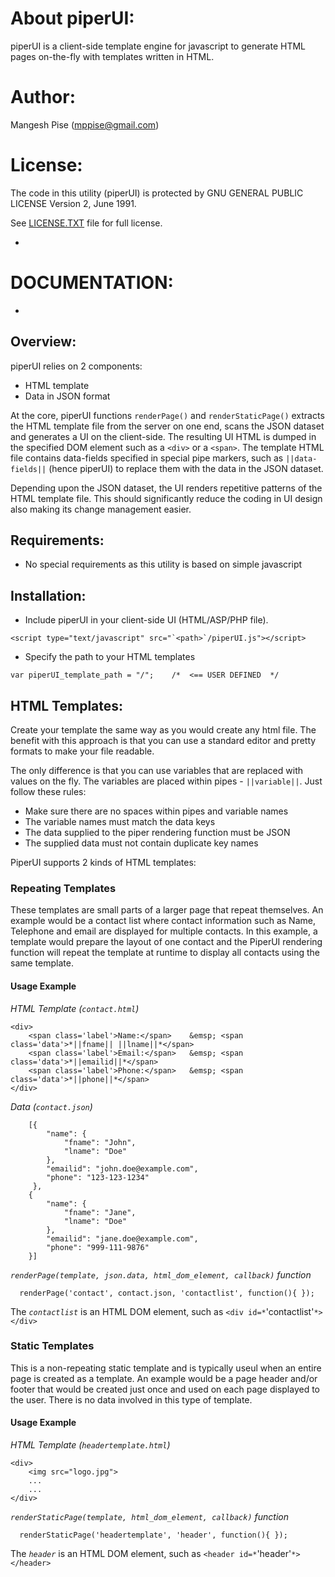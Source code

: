 # About piperUI: 
piperUI is a client-side template engine for javascript to generate HTML pages on-the-fly with templates written in HTML. 

# Author:
Mangesh Pise (mppise@gmail.com)

# License:
The code in this utility (piperUI) is protected by GNU GENERAL PUBLIC LICENSE Version 2, June 1991.

See [LICENSE.TXT](https://github.com/mppise/piperUI/blob/master/LICENSE.TXT) file for full license.

-
# DOCUMENTATION:
-

## Overview:
piperUI relies on 2 components:

- HTML template
- Data in JSON format 
 
At the core, piperUI functions `renderPage()` and `renderStaticPage()` extracts the HTML template file from the server on one end, scans the JSON dataset and generates a UI on the client-side. The resulting UI HTML is dumped in the specified DOM element such as a `<div>` or a `<span>`. The template HTML file contains data-fields specified in special pipe markers, such as `||data-fields||` (hence piperUI) to replace them with the data in the JSON dataset.

Depending upon the JSON dataset, the UI renders repetitive patterns of the HTML template file. This should significantly reduce the coding in UI design also making its change management easier.

## Requirements:
- No special requirements as this utility is based on simple javascript

## Installation:
- Include piperUI in your client-side UI (HTML/ASP/PHP file). 
```
<script type="text/javascript" src="`<path>`/piperUI.js"></script>
```

- Specify the path to your HTML templates 
```
var piperUI_template_path = "/";	/*  <== USER DEFINED  */
```


## HTML Templates:
Create your template the same way as you would create any html file. The benefit with this approach is that you can use a standard editor and pretty formats to make your file readable.

The only difference is that you can use variables that are replaced with values on the fly. The variables are placed within pipes - `||variable||`. Just follow these rules:

- Make sure there are no spaces within pipes and variable names
- The variable names must match the data keys
- The data supplied to the piper rendering function must be JSON
- The supplied data must not contain duplicate key names

PiperUI supports 2 kinds of HTML templates:
### Repeating Templates
These templates are small parts of a larger page that repeat themselves. An example would be a contact list where contact information such as Name, Telephone and email are displayed for multiple contacts. In this example, a template would prepare the layout of one contact and the PiperUI rendering function will repeat the template at runtime to display all contacts using the same template.

#### Usage Example
*HTML Template (`contact.html`)*
```
<div>
	<span class='label'>Name:</span> 	&emsp; <span class='data'>*||fname|| ||lname||*</span>
	<span class='label'>Email:</span> 	&emsp; <span class='data'>*||emailid||*</span>
	<span class='label'>Phone:</span> 	&emsp; <span class='data'>*||phone||*</span>
</div>
```

*Data (`contact.json`)*
```
	[{
		"name": {
			"fname": "John",
			"lname": "Doe"
		},
		"emailid": "john.doe@example.com",
		"phone": "123-123-1234"	
	 },
	{
		"name": {
			"fname": "Jane",
			"lname": "Doe"
		},
		"emailid": "jane.doe@example.com",
		"phone": "999-111-9876"	
	}]
```

*`renderPage(template, json.data, html_dom_element, callback)` function*
```
  renderPage('contact', contact.json, 'contactlist', function(){ });
```
The *`contactlist`* is an HTML DOM element, such as `<div id=*`'contactlist'`*></div>`


### Static Templates
This is a non-repeating static template and is typically useul when an entire page is created as a template. An example would be a page header and/or footer that would be created just once and used on each page displayed to the user. There is no data involved in this type of template. 

#### Usage Example 
*HTML Template (`headertemplate.html`)*
```
<div>
	<img src="logo.jpg">
	...
	...
</div>
```

*`renderStaticPage(template, html_dom_element, callback)` function*
```
  renderStaticPage('headertemplate', 'header', function(){ });
```
The *`header`* is an HTML DOM element, such as `<header id=*`'header'`*></header>`


